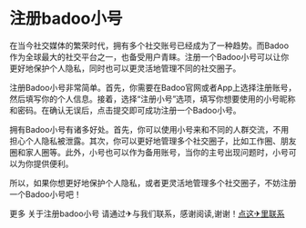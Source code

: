 # 注册badoo小号

在当今社交媒体的繁荣时代，拥有多个社交账号已经成为了一种趋势。而Badoo作为全球最大的社交平台之一，也备受用户青睐。注册一个Badoo小号可以让你更好地保护个人隐私，同时也可以更灵活地管理不同的社交圈子。

注册Badoo小号非常简单。首先，你需要在Badoo官网或者App上选择注册账号，然后填写你的个人信息。接着，选择“注册小号”选项，填写你想要使用的小号昵称和密码。在确认无误后，点击提交即可成功注册一个Badoo小号。

拥有Badoo小号有诸多好处。首先，你可以使用小号来和不同的人群交流，不用担心个人隐私被泄露。其次，你可以更好地管理多个社交圈子，比如工作圈、朋友圈和家人圈等。此外，小号也可以作为备用账号，当你的主号出现问题时，小号可以为你提供便利。

所以，如果你想更好地保护个人隐私，或者更灵活地管理多个社交圈子，不妨注册一个Badoo小号吧！

更多 关于注册badoo小号 请通过✈与我们联系，感谢阅读,谢谢！[点这✈里联系](https://b.k02.cc)